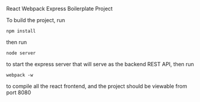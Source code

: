 React Webpack Express Boilerplate Project


To build the project, run 

	npm install

then run 

	node server 

to start the express server that will serve as the backend REST API, then run 

	webpack -w 

to compile all the react frontend, and the project should be viewable from 
port 8080